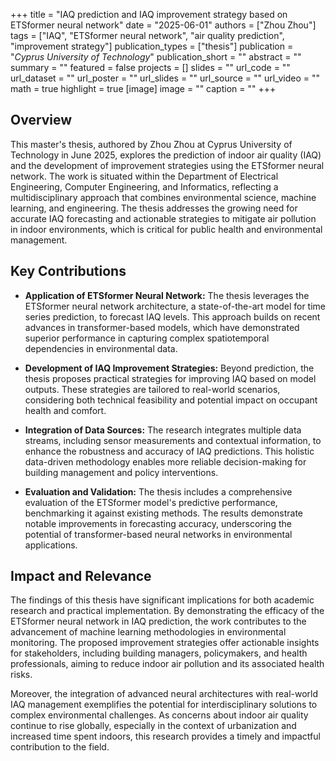 +++
title = "IAQ prediction and IAQ improvement strategy based on ETSformer neural network"
date = "2025-06-01"
authors = ["Zhou Zhou"]
tags = ["IAQ", "ETSformer neural network", "air quality prediction", "improvement strategy"]
publication_types = ["thesis"]
publication = "_Cyprus University of Technology_"
publication_short = ""
abstract = ""
summary = ""
featured = false
projects = []
slides = ""
url_code = ""
url_dataset = ""
url_poster = ""
url_slides = ""
url_source = ""
url_video = ""
math = true
highlight = true
[image]
image = ""
caption = ""
+++

## Overview

This master's thesis, authored by Zhou Zhou at Cyprus University of Technology in June 2025, explores the prediction of indoor air quality (IAQ) and the development of improvement strategies using the ETSformer neural network. The work is situated within the Department of Electrical Engineering, Computer Engineering, and Informatics, reflecting a multidisciplinary approach that combines environmental science, machine learning, and engineering. The thesis addresses the growing need for accurate IAQ forecasting and actionable strategies to mitigate air pollution in indoor environments, which is critical for public health and environmental management.

## Key Contributions

- **Application of ETSformer Neural Network:** The thesis leverages the ETSformer neural network architecture, a state-of-the-art model for time series prediction, to forecast IAQ levels. This approach builds on recent advances in transformer-based models, which have demonstrated superior performance in capturing complex spatiotemporal dependencies in environmental data.

- **Development of IAQ Improvement Strategies:** Beyond prediction, the thesis proposes practical strategies for improving IAQ based on model outputs. These strategies are tailored to real-world scenarios, considering both technical feasibility and potential impact on occupant health and comfort.

- **Integration of Data Sources:** The research integrates multiple data streams, including sensor measurements and contextual information, to enhance the robustness and accuracy of IAQ predictions. This holistic data-driven methodology enables more reliable decision-making for building management and policy interventions.

- **Evaluation and Validation:** The thesis includes a comprehensive evaluation of the ETSformer model's predictive performance, benchmarking it against existing methods. The results demonstrate notable improvements in forecasting accuracy, underscoring the potential of transformer-based neural networks in environmental applications.

## Impact and Relevance

The findings of this thesis have significant implications for both academic research and practical implementation. By demonstrating the efficacy of the ETSformer neural network in IAQ prediction, the work contributes to the advancement of machine learning methodologies in environmental monitoring. The proposed improvement strategies offer actionable insights for stakeholders, including building managers, policymakers, and health professionals, aiming to reduce indoor air pollution and its associated health risks.

Moreover, the integration of advanced neural architectures with real-world IAQ management exemplifies the potential for interdisciplinary solutions to complex environmental challenges. As concerns about indoor air quality continue to rise globally, especially in the context of urbanization and increased time spent indoors, this research provides a timely and impactful contribution to the field.